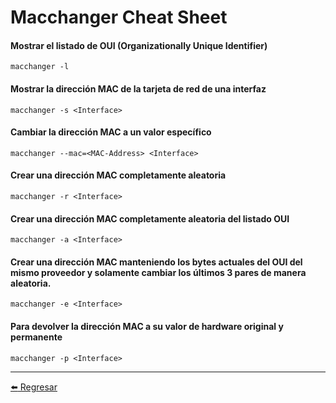 # Macchanger Cheat Sheet

#### Mostrar el listado de OUI (Organizationally Unique Identifier)
```
macchanger -l
```

#### Mostrar la dirección MAC de la tarjeta de red de una interfaz
```
macchanger -s <Interface>
```

#### Cambiar la dirección MAC a un valor específico
```
macchanger --mac=<MAC-Address> <Interface>
```

#### Crear una dirección MAC completamente aleatoria
```
macchanger -r <Interface>
```

#### Crear una dirección MAC completamente aleatoria del listado OUI
```
macchanger -a <Interface>
```

#### Crear una dirección MAC manteniendo los bytes actuales del OUI del mismo proveedor y solamente cambiar los últimos 3 pares de manera aleatoria.
```
macchanger -e <Interface>
```

#### Para devolver la dirección MAC a su valor de hardware original y permanente
```
macchanger -p <Interface>
```

---

[:arrow_left: Regresar](https://github.com/m4lal0/cheatsheets)